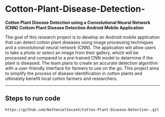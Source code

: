 # Cotton-Plant-Disease-Detection-
**Cotton Plant Disease Detection using a Convolutional Neural Network (CNN)**
**Cottom Plant Disease Detection Android Mobile Application**

  The goal of this research project is to develop an Android mobile application that can detect cotton plant diseases using image processing techniques and a convolutional neural network (CNN). The application will allow users to take a photo or select an image from their gallery, which will be processed and compared to a pre-trained CNN model to determine if the plant is diseased. The team plans to create an accurate detection algorithm with a user-friendly interface for farmers to use on the go. This project aims to simplify the process of disease identification in cotton plants and ultimately benefit local cotton farmers and researchers.
  


** **
## Steps to run code
```
https://github.com/NathanielSocash/Cotton-Plant-Disease-Detection-.git
```
